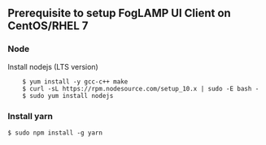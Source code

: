 
## Prerequisite to setup FogLAMP UI Client on CentOS/RHEL 7

### Node 

Install nodejs (LTS version)

```
    $ yum install -y gcc-c++ make
    $ curl -sL https://rpm.nodesource.com/setup_10.x | sudo -E bash -
    $ sudo yum install nodejs
```    

### Install yarn

`$ sudo npm install -g yarn`

